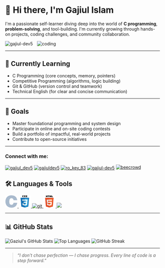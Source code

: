 
# 👋 Hi there, I'm Gajiul Islam




I'm a passionate self-learner diving deep into the world of **C programming**, **problem-solving**, and tool-building. I'm currently growing through hands-on projects, coding challenges, and community collaboration.

<img align="right" alt="coding" width="400" src="https://user-images.githubusercontent.com/55389276/140866485-8fb1c876-9a8f-4d6a-98dc-08c4981eaf70.gif">

<p align="left"> <img src="https://komarev.com/ghpvc/?username=gajiul-dev5&label=Profile%20views&color=0e75b6&style=flat" alt="gajiul-dev5" /> </p>


---

## 🧠 Currently Learning
- C Programming (core concepts, memory, pointers)
- Competitive Programming (algorithms, logic building)
- Git & GitHub (version control and teamwork)
- Technical English (for clear and concise communication)

---

## 🎯 Goals
- Master foundational programming and system design
- Participate in online and on-site coding contests
- Build a portfolio of impactful, real-world projects
- Contribute to open-source initiatives

---
<h3 align="left">Connect with me:</h3>
<p align="left">
<a href="https://twitter.com/gajiul_dev5" target="blank"><img align="center" src="https://raw.githubusercontent.com/rahuldkjain/github-profile-readme-generator/master/src/images/icons/Social/twitter.svg" alt="gajiul_dev5" height="30" width="40" /></a>
<a href="https://fb.com/gajiuldev5" target="blank"><img align="center" src="https://raw.githubusercontent.com/rahuldkjain/github-profile-readme-generator/master/src/images/icons/Social/facebook.svg" alt="gajiuldev5" height="30" width="40" /></a>
<a href="https://instagram.com/ro_key_83" target="blank"><img align="center" src="https://raw.githubusercontent.com/rahuldkjain/github-profile-readme-generator/master/src/images/icons/Social/instagram.svg" alt="ro_key_83" height="30" width="40" /></a>
<a href="https://codeforces.com/profile/gajiul-dev5" target="blank"><img align="center" src="https://raw.githubusercontent.com/rahuldkjain/github-profile-readme-generator/master/src/images/icons/Social/codeforces.svg" alt="gajiul-dev5" height="30" width="40" /></a>
<a href="https://judge.beecrowd.com/en/profile/1134959" target="_blank">
  <img src="https://camo.githubusercontent.com/b2dcc61143d6fc2bad27f9a6596b1b8533b3d4f137690c6c75f15e4bb175a229/68747470733a2f2f7265736f75726365732e62656563726f77642e636f6d2e62722f6a756467652f696d672f352e302f6c6f676f2d62656563726f77642e706e673f31363335303937303336"
       alt="beecrowd"
       style="width:32px;height:32px;">
</a>
</p>

## 🛠 Languages & Tools
<p align="left"> <a href="https://www.cprogramming.com/" target="_blank" rel="noreferrer"> <img src="https://raw.githubusercontent.com/devicons/devicon/master/icons/c/c-original.svg" alt="c" width="40" height="40"/> </a> <a href="https://www.w3schools.com/css/" target="_blank" rel="noreferrer"> <img src="https://raw.githubusercontent.com/devicons/devicon/master/icons/css3/css3-original-wordmark.svg" alt="css3" width="40" height="40"/> </a> <a href="https://git-scm.com/" target="_blank" rel="noreferrer"> <img src="https://www.vectorlogo.zone/logos/git-scm/git-scm-icon.svg" alt="git" width="40" height="40"/> </a> <a href="https://www.w3.org/html/" target="_blank" rel="noreferrer"> <img src="https://raw.githubusercontent.com/devicons/devicon/master/icons/html5/html5-original-wordmark.svg" alt="html5" width="40" height="40"/>  <img src="https://cdn.jsdelivr.net/gh/devicons/devicon/icons/visualstudio/visualstudio-plain.svg" width="40"/> </a> </p>


---

## 📊 GitHub Stats

![Gaziul's GitHub Stats](https://github-readme-stats.vercel.app/api?username=gajiul-dev5&show_icons=true&theme=radical&hide_border=true)
![Top Languages](https://github-readme-stats.vercel.app/api/top-langs/?username=gajiul-dev5&layout=compact&theme=radical&hide_border=true)
![GitHub Streak](https://streak-stats.demolab.com?user=gajiul-dev5&theme=radical&hide_border=true)

---

> *“I don’t chase perfection — I chase progress. Every line of code is a step forward.”*
